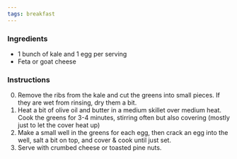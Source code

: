 ```yaml
---
tags: breakfast
---
```


### Ingredients
* 1 bunch of kale and 1 egg per serving
* Feta or goat cheese

### Instructions
0. Remove the ribs from the kale and cut the greens into small pieces. If they are wet from rinsing, dry them a bit.
0. Heat a bit of olive oil and butter in a medium skillet over medium heat. Cook the greens for 3-4 minutes, stirring often but also covering (mostly just to let the cover heat up)
0. Make a small well in the greens for each egg, then crack an egg into the well, salt a bit on top, and cover & cook until just set.
0. Serve with crumbed cheese or toasted pine nuts.
